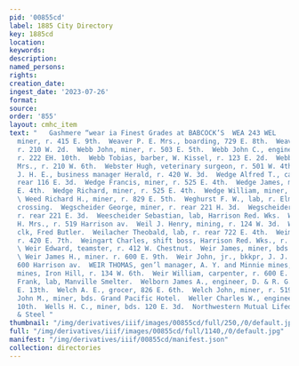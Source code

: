 ```yaml
---
pid: '00855cd'
label: 1885 City Directory
key: 1885cd
location: 
keywords: 
description: 
named_persons: 
rights: 
creation_date: 
ingest_date: '2023-07-26'
format: 
source: 
order: '855'
layout: cmhc_item
text: "   Gashmere “wear ia Finest Grades at BABCOCK’S  WEA 243 WEL     Weaver James,
  miner, r. 415 E. 9th.  Weaver P. E. Mrs., boarding, 729 E. 8th.  Weaver Sarah Mrs.,
  r. 210 W. 2d.  Webb John, miner, r. 503 E. 5th.  Webb John C., engineer, S. P. Gutshall,
  r. 222 EH. 10th.  Webb Tobias, barber, W. Kissel, r. 123 E. 2d.  Webber Josephine
  Mrs., r. 210 W. 6th.  Webster Hugh, veterinary surgeon, r. 501 W. 4th.  Webster
  J. H. E., business manager Herald, r. 420 W. 3d.  Wedge Alfred T., carpenter, r.
  rear 116 E. 3d.  Wedge Francis, miner, r. 525 E. 4th.  Wedge James, miner, r. 525
  E. 4th.  Wedge Richard, miner, r. 525 E. 4th.  Wedge William, miner, r. 525 E. 4th.
  \ Weed Richard H., miner, r. 829 E. 5th.  Weghurst F. W., lab, r. Elm, west of railroad
  crossing.  Wegscheider George, miner, r. rear 221 H. 3d.  Wegscheider Joseph, miner,
  r. rear 221 E. 3d.  Weescheider Sebastian, lab, Harrison Red. Wks.  Weideman J.
  H. Mrs., r. 519 Harrison av.  Weil J. Henry, mining, r. 124 W. 3d.  Weil Rudolph,
  clk, Fred Butler.  Weilacher Theobald, lab, r. rear 722 E. 4th.  Weimer John, miner,
  r. 420 E. 7th.  Weingart Charles, shift boss, Harrison Red. Wks., r. 128 Hem- lock.
  \ Weir Edward, teamster, r. 412 W. Chestnut.  Weir James, miner, bds. 412 E. 4th.
  \ Weir James H., miner. r. 600 E. 9th.  Weir John, jr., bkkpr, J. J. M. McRobbie,
  600 Harrison av.  WEIR THOMAS, gen’l manager, A. Y. and Minnie mines, office and
  mines, Iron Hill, r. 134 W. 6th.  Weir William, carpenter, r. 600 E. 9th.  Weiss
  Frank, lab, Manville Smelter.  Welborn James A., engineer, D. & R. G. Ry, r. 118
  E. 13th.  Welch A. E., grocer, 826 E. 6th.  Welch John, miner, r. 519 E. 7th.  Welch
  John M., miner, bds. Grand Pacific Hotel.  Weller Charles W., engineer, r. 329 E.
  10th.  Wells H. C., miner, bds. 120 E. 3d.  Northwestern Mutual Lifedns, o., Buck’
  & Steel "
thumbnail: "/img/derivatives/iiif/images/00855cd/full/250,/0/default.jpg"
full: "/img/derivatives/iiif/images/00855cd/full/1140,/0/default.jpg"
manifest: "/img/derivatives/iiif/00855cd/manifest.json"
collection: directories
---
```

